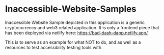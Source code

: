 # Inaccessible-Website-Samples


Inaccessible Website Sample depicted in this application is a generic cryptocurrency and web3 related application. 
It is only a frontend piece that has been deployed via netlify here: https://bad-dash-dapp.netlify.app/

This is to serve as an example for what NOT to do, and as well as a resources to test accessibility testing tools with. 


